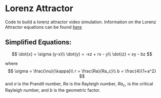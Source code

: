 # Lorenz Attractor

Code to build a lorenz attractor video simulation. Information on the Lorenz Attractor equations
can be found [here](http://mathworld.wolfram.com/LorenzAttractor.html)

## Simplified Equations:

$$
\dot{x} = \sigma (y-x)\\
\dot{y} = -xz + rx - y\\
\dot{z} = xy - bz
$$

where 
$$
\sigma = \frac{\nu}{\kappa}\\
r = \frac{Ra}{Ra_c}\\
b = \frac{4}{1+a^2}
$$
and $\sigma$ is the Prandtl number, $Ra$ is the Rayleigh number, $Ra_c$, is the critical Rayleigh number, and $b$ is the geometric factor.

